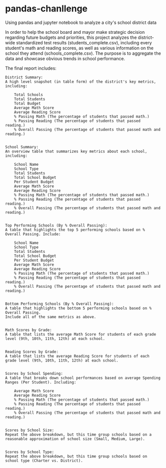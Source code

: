# pandas-chanllenge
Using pandas and jupyter notebook to analyze a city's school district data

In order to help the school board and mayor make strategic decision regarding future budgets and priorities,
this project analyzes the district-wide standardized test results (students_complete.csv),
including every student's math and reading scores, as well as various information on the school 
they attend (schools_complete.csv). The purpose is to aggregate the data and showcase obvious
trends in school performance.

The final report includes:


    District Summary:
    A high level snapshot (in table form) of the district's key metrics, including:

        Total Schools
        Total Students
        Total Budget
        Average Math Score
        Average Reading Score
        % Passing Math (The percentage of students that passed math.)
        % Passing Reading (The percentage of students that passed reading.)
        % Overall Passing (The percentage of students that passed math and reading.)


    School Summary:
    An overview table that summarizes key metrics about each school, including:

        School Name
        School Type
        Total Students
        Total School Budget
        Per Student Budget
        Average Math Score
        Average Reading Score
        % Passing Math (The percentage of students that passed math.)
        % Passing Reading (The percentage of students that passed reading.)
        % Overall Passing (The percentage of students that passed math and reading.)


    Top Performing Schools (By % Overall Passing):
    A table that highlights the top 5 performing schools based on % Overall Passing. Include:

        School Name
        School Type
        Total Students
        Total School Budget
        Per Student Budget
        Average Math Score
        Average Reading Score
        % Passing Math (The percentage of students that passed math.)
        % Passing Reading (The percentage of students that passed reading.)
        % Overall Passing (The percentage of students that passed math and reading.)


    Bottom Performing Schools (By % Overall Passing):
    A table that highlights the bottom 5 performing schools based on % Overall Passing.
    Include all of the same metrics as above.


    Math Scores by Grade:
    A table that lists the average Math Score for students of each grade level (9th, 10th, 11th, 12th) at each school.


    Reading Scores by Grade:
    A table that lists the average Reading Score for students of each grade level (9th, 10th, 11th, 12th) at each school.


    Scores by School Spending:
    A table that breaks down school performances based on average Spending Ranges (Per Student). Including:

        Average Math Score
        Average Reading Score
        % Passing Math (The percentage of students that passed math.)
        % Passing Reading (The percentage of students that passed reading.)
        % Overall Passing (The percentage of students that passed math and reading.)


    Scores by School Size:
    Repeat the above breakdown, but this time group schools based on a reasonable approximation of school size (Small, Medium, Large).


    Scores by School Type:
    Repeat the above breakdown, but this time group schools based on school type (Charter vs. District).